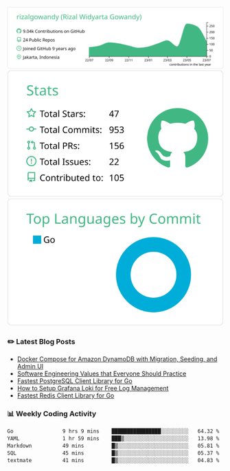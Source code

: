 ![profile-details](profile-summary-card-output/vue/0-profile-details.svg)
![stats](profile-summary-card-output/vue/3-stats.svg)
![most-commit-language](profile-summary-card-output/vue/2-most-commit-language.svg)

### :pencil2: Latest Blog Posts
<!-- BLOG-POST-LIST:START -->
- [Docker Compose for Amazon DynamoDB with Migration, Seeding, and Admin UI](https://medium.com/geekculture/docker-compose-for-amazon-dynamodb-with-migration-seeding-and-admin-ui-db11a348cc6a?source=rss-5763b0f1aba6------2)
- [Software Engineering Values that Everyone Should Practice](https://levelup.gitconnected.com/software-engineering-values-that-everyone-should-practice-c980d00cd103?source=rss-5763b0f1aba6------2)
- [Fastest PostgreSQL Client Library for Go](https://levelup.gitconnected.com/fastest-postgresql-client-library-for-go-579fa97909fb?source=rss-5763b0f1aba6------2)
- [How to Setup Grafana Loki for Free Log Management](https://levelup.gitconnected.com/how-to-setup-grafana-loki-for-free-log-management-ceb60558503c?source=rss-5763b0f1aba6------2)
- [Fastest Redis Client Library for Go](https://levelup.gitconnected.com/fastest-redis-client-library-for-go-7993f618f5ab?source=rss-5763b0f1aba6------2)
<!-- BLOG-POST-LIST:END -->

### 📊 Weekly Coding Activity
<!--START_SECTION:waka-->

```txt
Go                9 hrs 9 mins    ████████████████░░░░░░░░░   64.32 %
YAML              1 hr 59 mins    ███▒░░░░░░░░░░░░░░░░░░░░░   13.98 %
Markdown          49 mins         █▒░░░░░░░░░░░░░░░░░░░░░░░   05.81 %
SQL               45 mins         █▒░░░░░░░░░░░░░░░░░░░░░░░   05.37 %
textmate          41 mins         █▒░░░░░░░░░░░░░░░░░░░░░░░   04.83 %
```

<!--END_SECTION:waka-->
